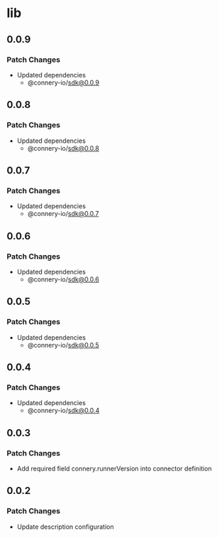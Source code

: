 # lib

## 0.0.9

### Patch Changes

- Updated dependencies
  - @connery-io/sdk@0.0.9

## 0.0.8

### Patch Changes

- Updated dependencies
  - @connery-io/sdk@0.0.8

## 0.0.7

### Patch Changes

- Updated dependencies
  - @connery-io/sdk@0.0.7

## 0.0.6

### Patch Changes

- Updated dependencies
  - @connery-io/sdk@0.0.6

## 0.0.5

### Patch Changes

- Updated dependencies
  - @connery-io/sdk@0.0.5

## 0.0.4

### Patch Changes

- Updated dependencies
  - @connery-io/sdk@0.0.4

## 0.0.3

### Patch Changes

- Add required field connery.runnerVersion into connector definition

## 0.0.2

### Patch Changes

- Update description configuration
